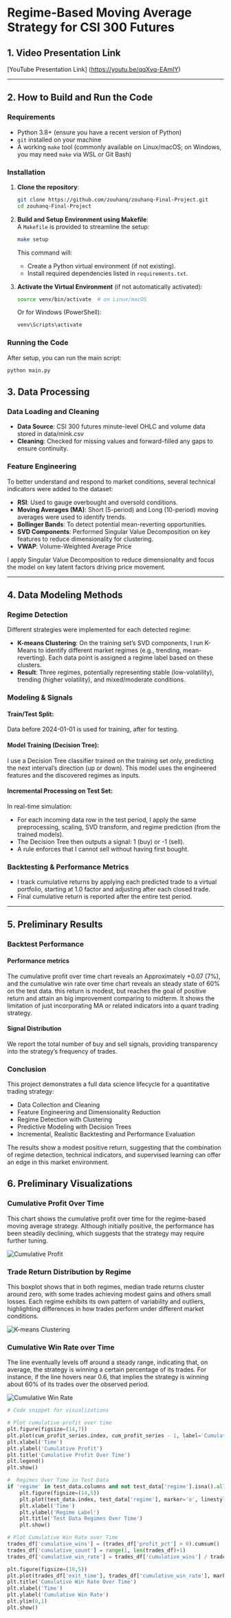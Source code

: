 # Regime-Based Moving Average Strategy for CSI 300 Futures

## 1. Video Presentation Link
[YouTube Presentation Link] (https://youtu.be/qqXvq-EAmIY)

---
## 2. How to Build and Run the Code
### Requirements
- Python 3.8+ (ensure you have a recent version of Python)
- `git` installed on your machine
- A working `make` tool (commonly available on Linux/macOS; on Windows, you may need `make` via WSL or Git Bash)

### Installation

1. **Clone the repository**:
    ```bash
    git clone https://github.com/zouhanq/zouhanq-Final-Project.git
    cd zouhanq-Final-Project
    ```

2. **Build and Setup Environment using Makefile**:  
   A `Makefile` is provided to streamline the setup:
    ```bash
    make setup
    ```
   This command will:
   - Create a Python virtual environment (if not existing).
   - Install required dependencies listed in `requirements.txt`.

3. **Activate the Virtual Environment** (if not automatically activated):
    ```bash
    source venv/bin/activate  # on Linux/macOS
    ```
    Or for Windows (PowerShell):
    ```powershell
    venv\Scripts\activate
    ```

### Running the Code

After setup, you can run the main script:
```bash
python main.py

```

## 3. Data Processing

### Data Loading and Cleaning
- **Data Source**: CSI 300 futures minute-level OHLC and volume data stored in data/mink.csv
- **Cleaning**: Checked for missing values and forward-filled any gaps to ensure continuity.
  
### Feature Engineering
To better understand and respond to market conditions, several technical indicators were added to the dataset:
  - **RSI**: Used to gauge overbought and oversold conditions.
  - **Moving Averages (MA)**: Short (5-period) and Long (10-period) moving averages were used to identify trends.
  - **Bollinger Bands**: To detect potential mean-reverting opportunities.
  - **SVD Components**: Performed Singular Value Decomposition on key features to reduce dimensionality for clustering.
  - **VWAP**: Volume-Weighted Average Price 


I apply Singular Value Decomposition to reduce dimensionality and focus the model on key latent factors driving price movement.

---

## 4. Data Modeling Methods

### Regime Detection
Different strategies were implemented for each detected regime:
  - **K-means Clustering**: On the training set’s SVD components, I run K-Means to identify different market regimes (e.g., trending, mean-reverting). Each data point is assigned a regime label based on these clusters.
  - **Result**: Three regimes, potentially representing stable (low-volatility), trending (higher volatility), and mixed/moderate conditions.


### Modeling & Signals
#### Train/Test Split:
Data before 2024-01-01 is used for training, after for testing.

#### Model Training (Decision Tree):
I use a Decision Tree classifier trained on the training set only, predicting the next interval’s direction (up or down). This model uses the engineered features and the discovered regimes as inputs.

#### Incremental Processing on Test Set:
In real-time simulation:

  - For each incoming data row in the test period, I apply the same preprocessing, scaling, SVD transform, and regime prediction (from the trained models).
  - The Decision Tree then outputs a signal: 1 (buy) or -1 (sell).
  - A rule enforces that I cannot sell without having first bought.

### Backtesting & Performance Metrics
- I track cumulative returns by applying each predicted trade to a virtual portfolio, starting at 1.0 factor and adjusting after each closed trade.
- Final cumulative return is reported after the entire test period.
---


## 5. Preliminary Results


### Backtest Performance
#### Performance metrics
The cumulative profit over time chart reveals an Approximately +0.07 (7%), and the cumulative win rate over time chart reveals an steady state of 60% on the test data. this return is modest, but reaches the goal of positive return and attain an big improvement comparing to midterm. It shows the limitation of just incorporating MA or related indicators into a quant trading strategy.

#### Signal Distribution
We report the total number of buy and sell signals, providing transparency into the strategy’s frequency of trades.

### Conclusion
This project demonstrates a full data science lifecycle for a quantitative trading strategy:

- Data Collection and Cleaning
- Feature Engineering and Dimensionality Reduction
- Regime Detection with Clustering
- Predictive Modeling with Decision Trees
- Incremental, Realistic Backtesting and Performance Evaluation

The results show a modest positive return, suggesting that the combination of regime detection, technical indicators, and supervised learning can offer an edge in this market environment.


## 6. Preliminary Visualizations

### Cumulative Profit Over Time
This chart shows the cumulative profit over time for the regime-based moving average strategy. Although initially positive, the performance has been steadily declining, which suggests that the strategy may require further tuning.

![Cumulative Profit](images/Figure_1.png)

### Trade Return Distribution by Regime
This boxplot shows that in both regimes, median trade returns cluster around zero, with some trades achieving modest gains and others small losses. Each regime exhibits its own pattern of variability and outliers, highlighting differences in how trades perform under different market conditions.

![K-means Clustering](images/Figure_2.png)

### Cumulative Win Rate over Time
The line eventually levels off around a steady range, indicating that, on average, the strategy is winning a certain percentage of its trades. For instance, if the line hovers near 0.6, that implies the strategy is winning about 60% of its trades over the observed period.

![Cumulative Win Rate](images/Figure_3.png)
```python
# Code snippet for visualizations

# Plot cumulative profit over time
plt.figure(figsize=(14,7))
plt.plot(cum_profit_series.index, cum_profit_series - 1, label='Cumulative Profit')
plt.xlabel('Time')
plt.ylabel('Cumulative Profit')
plt.title('Cumulative Profit Over Time')
plt.legend()
plt.show()

#  Regimes Over Time in Test Data
if 'regime' in test_data.columns and not test_data['regime'].isna().all():
    plt.figure(figsize=(14,5))
    plt.plot(test_data.index, test_data['regime'], marker='o', linestyle='-', ms=2)
    plt.xlabel('Time')
    plt.ylabel('Regime Label')
    plt.title('Test Data Regimes Over Time')
    plt.show()

# Plot Cumulative Win Rate over Time
trades_df['cumulative_wins'] = (trades_df['profit_pct'] > 0).cumsum()
trades_df['cumulative_count'] = range(1, len(trades_df)+1)
trades_df['cumulative_win_rate'] = trades_df['cumulative_wins'] / trades_df['cumulative_count']

plt.figure(figsize=(10,5))
plt.plot(trades_df['exit_time'], trades_df['cumulative_win_rate'], marker='o', linestyle='-')
plt.title('Cumulative Win Rate Over Time')
plt.xlabel('Time')
plt.ylabel('Cumulative Win Rate')
plt.ylim(0,1)
plt.show()
